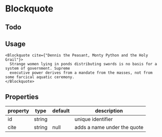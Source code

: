 # Blockquote

## Todo

## Usage

```tsx
<Blockquote cite={"Dennis the Peasant, Monty Python and the Holy Grail"}>
  Strange women lying in ponds distributing swords is no basis for a system of government. Supreme
  executive power derives from a mandate from the masses, not from some farcical aquatic ceremony.
</Blockquote>
```

## Properties
| property | type   | default | description                 |
|----------|--------|---------|-----------------------------|
| id       | string |         | unique identifier           |
| cite     | string | null    | adds a name under the quote |
